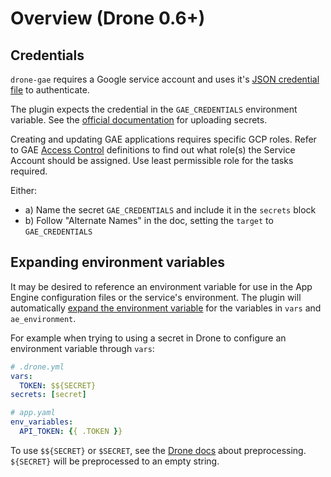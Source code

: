 # Overview (Drone 0.6+)

## Credentials

`drone-gae` requires a Google service account and uses it's [JSON credential file][service-account] to authenticate.

The plugin expects the credential in the `GAE_CREDENTIALS` environment variable.
See the [official documentation][docs-secrets] for uploading secrets.

Creating and updating GAE applications requires specific GCP roles. Refer to GAE [Access Control](https://cloud.google.com/appengine/docs/flexible/python/access-control#primitive_roles) definitions to find out what role(s)
the Service Account should be assigned. Use least permissible role for the tasks required.

Either:

- a) Name the secret `GAE_CREDENTIALS` and include it in the `secrets` block
- b) Follow "Alternate Names" in the doc, setting the `target` to `GAE_CREDENTIALS`

[docs-secrets]: http://docs.drone.io/manage-secrets/
[service-account]: https://cloud.google.com/iam/docs/service-accounts

## Expanding environment variables

It may be desired to reference an environment variable for use in the App Engine configuration files or the service's environment.
The plugin will automatically [expand the environment variable][expand] for the variables in `vars` and `ae_environment`.

For example when trying to using a secret in Drone to configure an environment variable through `vars`:

```yml
# .drone.yml
vars:
  TOKEN: $${SECRET}
secrets: [secret]
```

```yml
# app.yaml
env_variables:
  API_TOKEN: {{ .TOKEN }}
```

To use `$${SECRET}` or `$SECRET`, see the [Drone docs][environment] about preprocessing.
`${SECRET}` will be preprocessed to an empty string.

[expand]: https://golang.org/pkg/os/#ExpandEnv
[environment]: http://docs.drone.io/environment/
